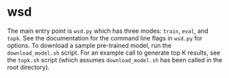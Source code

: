 # wsd

The main entry point is `wsd.py` which has three modes: `train`,
`eval`, and `topk`. See the documentation for the command line flags
in `wsd.py` for options. To download a sample pre-trained model, run
the `download_model.sh` script. For an example call to generate top K
results, see the `topk.sh` script (which assumes `download_model.sh`
has been called in the root directory).
